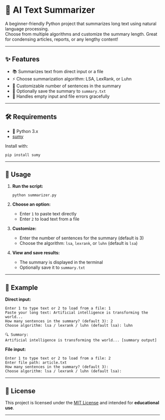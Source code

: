 # 📝 AI Text Summarizer

A beginner-friendly Python project that summarizes long text using natural language processing.  
Choose from multiple algorithms and customize the summary length. Great for condensing articles, reports, or any lengthy content!

---

## ✨ Features

- 📚 Summarizes text from direct input or a file
- ⚡ Choose summarization algorithm: LSA, LexRank, or Luhn
- 📝 Customizable number of sentences in the summary
- 💾 Optionally save the summary to `summary.txt`
- 🚫 Handles empty input and file errors gracefully

---

## 🛠 Requirements

- 🐍 Python 3.x  
- [sumy](https://pypi.org/project/sumy/)

Install with:
```
pip install sumy
```

---

## 🚀 Usage

1. **Run the script:**
   ```
   python summarizer.py
   ```

2. **Choose an option:**
   - Enter `1` to paste text directly
   - Enter `2` to load text from a file

3. **Customize:**
   - Enter the number of sentences for the summary (default is 3)
   - Choose the algorithm: `lsa`, `lexrank`, or `luhn` (default is `lsa`)

4. **View and save results:**
   - The summary is displayed in the terminal
   - Optionally save it to `summary.txt`

---

## 📄 Example

**Direct input:**
```
Enter 1 to type text or 2 to load from a file: 1
Paste your long text: Artificial intelligence is transforming the world...
How many sentences in the summary? (default 3): 2
Choose algorithm: lsa / lexrank / luhn (default lsa): luhn

🔍 Summary:
Artificial intelligence is transforming the world... [summary output]
```

**File input:**
```
Enter 1 to type text or 2 to load from a file: 2
Enter file path: article.txt
How many sentences in the summary? (default 3): 
Choose algorithm: lsa / lexrank / luhn (default lsa): 
```

---

## 📜 License

This project is licensed under the [MIT License](../LICENSE) and intended for **educational use**.

---

